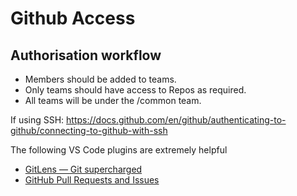 # Github Access

## Authorisation workflow

- Members should be added to teams.
- Only teams should have access to Repos as required.
- All teams will be under the /common team.

If using SSH: https://docs.github.com/en/github/authenticating-to-github/connecting-to-github-with-ssh

The following VS Code plugins are extremely helpful

- [GitLens — Git supercharged](https://marketplace.visualstudio.com/items?itemName=eamodio.gitlens)
- [GitHub Pull Requests and Issues](https://marketplace.visualstudio.com/items?itemName=GitHub.vscode-pull-request-github)

